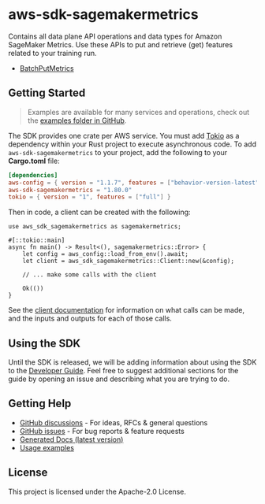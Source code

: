 # aws-sdk-sagemakermetrics

Contains all data plane API operations and data types for Amazon SageMaker Metrics. Use these APIs to put and retrieve (get) features related to your training run.
  - [BatchPutMetrics](https://docs.aws.amazon.com/sagemaker/latest/APIReference/API_metrics_BatchPutMetrics.html)

## Getting Started

> Examples are available for many services and operations, check out the
> [examples folder in GitHub](https://github.com/awslabs/aws-sdk-rust/tree/main/examples).

The SDK provides one crate per AWS service. You must add [Tokio](https://crates.io/crates/tokio)
as a dependency within your Rust project to execute asynchronous code. To add `aws-sdk-sagemakermetrics` to
your project, add the following to your **Cargo.toml** file:

```toml
[dependencies]
aws-config = { version = "1.1.7", features = ["behavior-version-latest"] }
aws-sdk-sagemakermetrics = "1.80.0"
tokio = { version = "1", features = ["full"] }
```

Then in code, a client can be created with the following:

```rust,no_run
use aws_sdk_sagemakermetrics as sagemakermetrics;

#[::tokio::main]
async fn main() -> Result<(), sagemakermetrics::Error> {
    let config = aws_config::load_from_env().await;
    let client = aws_sdk_sagemakermetrics::Client::new(&config);

    // ... make some calls with the client

    Ok(())
}
```

See the [client documentation](https://docs.rs/aws-sdk-sagemakermetrics/latest/aws_sdk_sagemakermetrics/client/struct.Client.html)
for information on what calls can be made, and the inputs and outputs for each of those calls.

## Using the SDK

Until the SDK is released, we will be adding information about using the SDK to the
[Developer Guide](https://docs.aws.amazon.com/sdk-for-rust/latest/dg/welcome.html). Feel free to suggest
additional sections for the guide by opening an issue and describing what you are trying to do.

## Getting Help

* [GitHub discussions](https://github.com/awslabs/aws-sdk-rust/discussions) - For ideas, RFCs & general questions
* [GitHub issues](https://github.com/awslabs/aws-sdk-rust/issues/new/choose) - For bug reports & feature requests
* [Generated Docs (latest version)](https://awslabs.github.io/aws-sdk-rust/)
* [Usage examples](https://github.com/awslabs/aws-sdk-rust/tree/main/examples)

## License

This project is licensed under the Apache-2.0 License.

